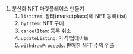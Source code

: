 1. 분산화 NFT 마켓플레이스 만들기
    1. `listitem`: 장터(marketplace)에 NFT 등록(list)
    2. `bytItem`: NFT 구매
    3. `cancelItem`: 등록 취소
    4. `updateListing`: 가격 업데이트
    5. `withdrawProceeds`: 판매한 NFT 수익 인출